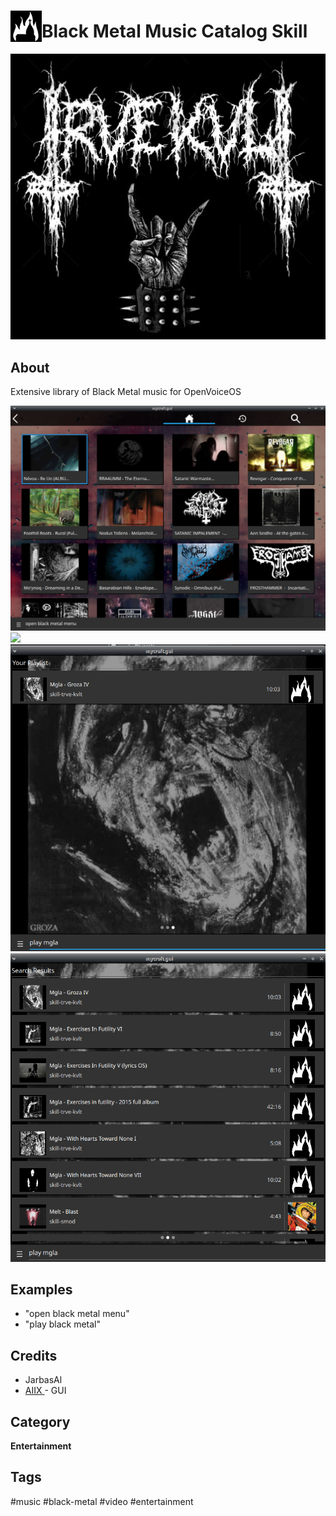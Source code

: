 # <img src='./res/icon/trvekvlt_icon.png' card_color='#40DBB0' width='50' height='50' style='vertical-align:bottom'/>Black Metal Music Catalog Skill

![](./res/trvekvlt_logo.png)


## About 

Extensive library of Black Metal music for OpenVoiceOS

![](gui.png)
![](gui.gif)
![](gui2.png)
![](gui3.png)


## Examples 

* "open black metal menu"
* "play black metal"

## Credits 
- JarbasAl
- [AIIX ](https://github.com/AIIX/) - GUI


## Category
**Entertainment**

## Tags
#music
#black-metal
#video
#entertainment